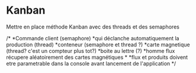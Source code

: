 Kanban
======

Mettre en place méthode Kanban avec des threads et des semaphores

/*
*Commande client (semaphore)
*qui déclanche automatiquement la production (thread)
*conteneur (semaphore et thread ?)
*carte magnetique (thread? c'est un compteur plus tot?)
*boite au lettre (?)
*homme flux récupere aléatoirement des cartes magnétiques
*
*flux et produits doivent etre parametrable dans la console avant lancement de l'application 
*/

